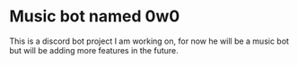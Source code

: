 # Music bot named 0w0
This is a discord bot project I am working on, for now he will be a music bot but will be adding more features in the future.
